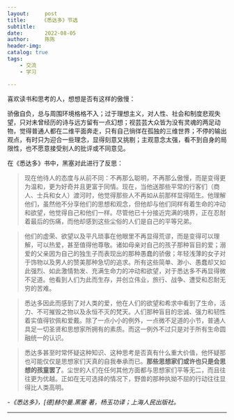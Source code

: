 ```yaml
---
layout:     post
title:     《悉达多》节选
subtitle:   
date:       2022-08-05
author:     陈陈
header-img:
catalog: true
tags:
    - 交流
    - 学习

---
```


喜欢读书和思考的人，想想是否有这样的傲慢：

骄傲自负，总与周围环境格格不入；过于理想主义，对人性、社会和制度悲观失望，只对未曾经历的诗与远方留有一点幻想；视芸芸大众皆为没有灵魂的两足动物，觉得普通人都在二维平面奔走，只有自己徜徉在孤独的三维世界；不停的输出观点，有时只为迎合一些理念，显得刻意又挑剔；主观意念太强，看不到自身的局限性，也不愿意接受别人的批评或不同意见。

在《悉达多》书中，黑塞对此进行了反思：

>现在他待人的态度与从前不同：不再那么聪明，不再那么傲慢，而是变得更为温和，更为好奇并且更富于同情。现在，当他送那些平常的行客们（商人、士兵和女人）渡河时，他觉得那些人不再如从前那样显得陌生。他理解他们，虽然他不分享他们的思想和观念，但他却与他们同样有着生命的冲动和欲望，他觉得自己和他们一样。尽管他已十分接近完满的境界，正在忍耐着最后的伤痛，而他却感到这些尘俗的人们是自己的平等兄弟。

>他们的虚荣、欲望以及平凡琐事在他眼里不再显得荒谬，而是变得可以理解，可以热爱，甚至值得他尊敬。诸如母亲对自己的孩子那种盲目的爱；溺爱的父亲因为自己的独生子而表现出的那种愚蠢的骄傲；年轻浅薄的女子对于饰物以及男人的赞美那种急切的追求。所有这些简单、渺小、愚蠢却又如此强烈、如此激情勃发、充满生命力的冲动和欲望，对于悉达多不再显得微不足道。他看到人们为此而生存，并创立伟业，旅行、战争、遭受和忍耐无穷的苦难。

>悉达多因此而感到了对人类的爱，他在人们的欲望和希求中看到了生命，活力、不可摧毁之物以及永恒不灭的梵天。人们那种盲目的忠诚、强力和韧性着实值得钦佩和爱戴。除了一点小小的例外，一点微不足道的小节，普通人具足一切圣贤和思想家所拥有的素质。而这一例外不过只是对于所有生命圆融统一的认识。

>悉达多甚至时常怀疑这种知识、这种思考是否真有什么重大价值，他怀疑那也可能仅仅是思想家们天真的自我奉承而已。**那些思想家们或许也只是会思想的孩童罢了**。尘世的人们在任何其他方面都与思想家们平等无二，而且往往更为优越。正如在无可选择的情况下，野兽的那种执拗不屈的行动往往显得比人类高明。


*-《悉达多》，[德]赫尔曼.黑塞 著，杨玉功译；上海人民出版社。*

------
